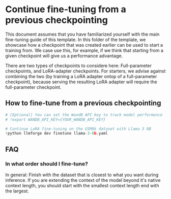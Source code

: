 # Continue fine-tuning from a previous checkpointing

This document assumes that you have familiarized yourself with the main fine-tuning guide of this template.
In this folder of the template, we showcase how a checkpoint that was created earlier can be used to start a training from.
We case use this, for example, if we think that starting from a given checkpoint will give us a performance advantage.

There are two types of checkpoints to considere here: Full-parameter checkpoints, and LoRA-adapter checkpoints.
For starters, we advise against combining the two (by training a LoRA adapter ontop of a full-parameter checkpoint), because serving the resulting LoRA adapter will require the full-parameter checkpoint.

## How to fine-tune from a previous checkpointing

```python
# [Optional] You can set the WandB API key to track model performance
# !export WANDB_API_KEY={YOUR_WANDB_API_KEY}

# Continue LoRA fine-tuning on the GSM8k dataset with Llama 3 8B
!python llmforge dev finetune llama-3-8b.yaml
```

## FAQ

### In what order should I fine-tune?

In general: Finish with the dataset that is closest to what you want during inference.
If you are extending the context of the model beyond it's native context length, you should start with the smallest context length end with the largest.